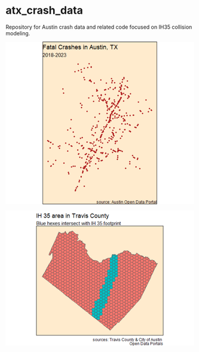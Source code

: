 # atx_crash_data
Repository for Austin crash data and related code focused on IH35 collision modeling.

![Fatal Crashes](images/fatalities.png "fatalities")

![IH 35](images/travis_hex.png "IH 35")
